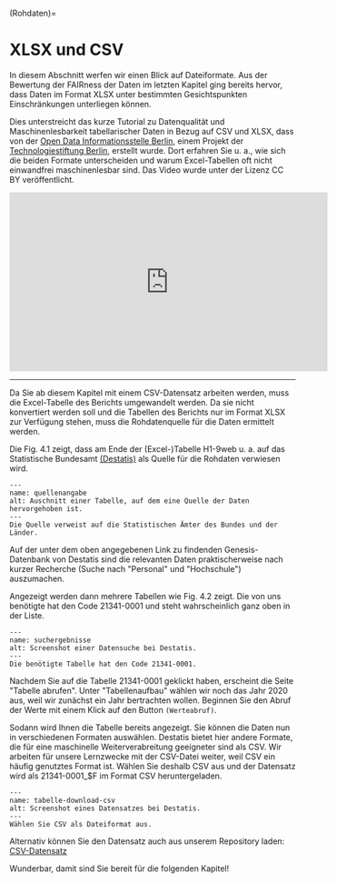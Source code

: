 (Rohdaten)=
# XLSX und CSV

In diesem Abschnitt werfen wir einen Blick auf Dateiformate. Aus der Bewertung der FAIRness der Daten im letzten Kapitel ging bereits hervor, dass Daten im Format XLSX unter bestimmten Gesichtspunkten Einschränkungen unterliegen können.

Dies unterstreicht das kurze Tutorial zu Datenqualität und Maschinenlesbarkeit tabellarischer Daten in Bezug auf CSV und XLSX, dass von der <a href="https://odis-berlin.de" class="external-link" target="_blank">Open Data Informationsstelle Berlin</a>, einem Projekt der <a href="https://www.technologiestiftung-berlin.de" class="external-link" target="_blank">Technologiestiftung Berlin</a>, erstellt wurde. Dort erfahren Sie u. a., wie sich die beiden Formate unterscheiden und warum Excel-Tabellen oft nicht einwandfrei maschinenlesbar sind. Das Video wurde unter der Lizenz CC BY veröffentlicht.  

<iframe width="560" height="315" src="https://www.youtube.com/embed/Nb_cLObVKho"
title="YouTube video player" frameborder="0"
allow="accelerometer; autoplay; clipboard-write; encrypted-media; gyroscope; picture-in-picture; web-share"
referrerpolicy="strict-origin-when-cross-origin" allowfullscreen>
</iframe>  


---


Da Sie ab diesem Kapitel mit einem CSV-Datensatz arbeiten werden, muss die Excel-Tabelle des Berichts umgewandelt werden. Da sie nicht konvertiert werden soll und die Tabellen des Berichts nur im Format XLSX zur Verfügung stehen, muss die Rohdatenquelle für die Daten ermittelt werden.  

Die Fig. 4.1 zeigt, dass am Ende der (Excel-)Tabelle H1-9web u. a. auf das Statistische Bundesamt <a href="https://www-genesis.destatis.de/genesis/online" class="external-link" target="_blank">(Destatis)</a> als Quelle für die Rohdaten verwiesen wird.
  
```{figure} _images/Quelle_Destatis2.PNG
---
name: quellenangabe
alt: Auschnitt einer Tabelle, auf dem eine Quelle der Daten hervorgehoben ist.
---
Die Quelle verweist auf die Statistischen Ämter des Bundes und der Länder.
```


Auf der unter dem oben angegebenen Link zu findenden Genesis-Datenbank von Destatis sind die relevanten Daten praktischerweise nach kurzer Recherche (Suche nach "Personal" und "Hochschule") auszumachen.  

Angezeigt werden dann mehrere Tabellen wie Fig. 4.2 zeigt. Die von uns benötigte hat den Code 21341-0001 und steht wahrscheinlich ganz oben in der Liste.

```{figure} _images/Destatis_Suche2.png
---
name: suchergebnisse
alt: Screenshot einer Datensuche bei Destatis.
---
Die benötigte Tabelle hat den Code 21341-0001.
```


Nachdem Sie auf die Tabelle 21341-0001 geklickt haben, erscheint die Seite "Tabelle abrufen". Unter "Tabellenaufbau" wählen wir noch das Jahr 2020 aus, weil wir zunächst ein Jahr bertrachten wollen. Beginnen Sie den Abruf der Werte mit einem Klick auf den Button `(Werteabruf)`.  

Sodann wird Ihnen die Tabelle bereits angezeigt. Sie können die Daten nun in verschiedenen Formaten auswählen. Destatis bietet hier andere Formate, die für eine maschinelle Weiterverabreitung geeigneter sind als CSV. Wir arbeiten für unsere Lernzwecke mit der CSV-Datei weiter, weil CSV ein häufig genutztes Format ist. 
Wählen Sie deshalb CSV aus und der Datensatz wird als 21341-0001_$F im Format CSV heruntergeladen.

```{figure} _images/Destatis_Abruf_2020.png
---
name: tabelle-download-csv
alt: Screenshot eines Datensatzes bei Destatis.
---
Wählen Sie CSV als Dateiformat aus.
```

Alternativ können Sie den Datensatz auch aus unserem Repository laden: [CSV-Datensatz](Data/21341-0001_F_2020.csv)


Wunderbar, damit sind Sie bereit für die folgenden Kapitel!
